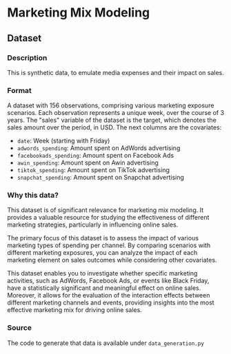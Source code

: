 # Marketing Mix Modeling
## Dataset
### Description
This is synthetic data, to emulate media expenses and their impact on sales.

### Format
A dataset with 156 observations, comprising various marketing exposure scenarios. Each observation represents a unique week, over the course of 3 years. The "sales" variable of the dataset is the target, which denotes the sales amount over the period, in USD. The next columns are the covariates:

- `date`: Week (starting with Friday)
- `adwords_spending`: Amount spent on AdWords advertising
- `facebookads_spending`: Amount spent on Facebook Ads
- `awin_spending`: Amount spent on Awin advertising
- `tiktok_spending`: Amount spent on TikTok advertising
- `snapchat_spending`: Amount spent on Snapchat advertising

### Why this data?
This dataset is of significant relevance for marketing mix modeling. It provides a valuable resource for studying the effectiveness of different marketing strategies, particularly in influencing online sales.

The primary focus of this dataset is to assess the impact of various marketing types of spending per channel. By comparing scenarios with different marketing exposures, you can analyze the impact of each marketing element on sales outcomes while considering other covariates.

This dataset enables you to investigate whether specific marketing activities, such as AdWords, Facebook Ads, or events like Black Friday, have a statistically significant and meaningful effect on online sales. Moreover, it allows for the evaluation of the interaction effects between different marketing channels and events, providing insights into the most effective marketing mix for driving online sales.

### Source
The code to generate that data is available under `data_generation.py`
